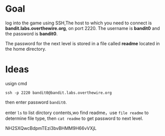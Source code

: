 # Goal

log into the game using SSH,The host to which you need to connect is **bandit.labs.overthewire.org**, on port 2220. The username is **bandit0** and the password is **bandit0**.

The password for the next level is stored in a file called **readme** located in the home directory.



# Ideas

usign cmd

```
ssh -p 2220 bandit0@bandit.labs.overthewire.org
```

then enter password `bandit0`.

enter `ls` to list dirctory contents,wo find readme，use  `file readme` to  determine file type,  then `cat readme` to get password to next level.

NH2SXQwcBdpmTEzi3bvBHMM9H66vVXjL
